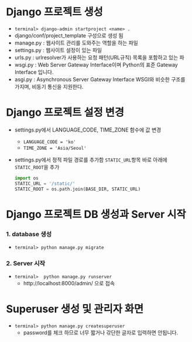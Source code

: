 # Django 프로젝트 생성

- `terminal> django-admin startproject <name> .`
-  django/conf/project_template 구성으로 생성 됨 
  - manage.py : 웹사이트 관리를 도와주는 역할을 하는 파일
  - settings.py : 웹사이트 설정이 있는 파일
  - urls.py : urlresolver가 사용하는 요청 패턴(URL규칙) 목록을 포함하고 있는 파
  - wsgi.py : Web Server Gateway Interface이며 Python의 표준 Gateway Interface 입니다. 
  - asgi.py : Asynchronous Server Gateway Interface WSGI와 비슷한 구조를 가지며, 비동기 통신을 지원한다.



# Django 프로젝트 설정 변경

- settings.py에서 LANGUAGE_CODE, TIME_ZONE 함수에 값 변경
  
  - `LANGUAGE_CODE = 'ko'`
  - `TIME_ZONE = 'Asia/Seoul'`
  
- settings.py에서 정적 파일 경로를 추가함 `STATIC_URL`항목 바로 아래에 `STATIC_ROOT`을 추가

  ```python
  import os 
  STATIC_URL = '/static/' 
  STATIC_ROOT = os.path.join(BASE_DIR, STATIC_URL)
  ```



# Django 프로젝트 DB 생성과 Server 시작 

### 1. database 생성

- `terminal> python manage.py migrate`



### 2. Server 시작

- `terminal>  python manage.py runserver`
  - http://localhost:8000/admin/ 으로 접속



# Superuser 생성 및 관리자 화면

- `terminal> python manage.py createsuperuser`
  -  password를 체크 하므로 너무 짧거나 갂단한 글자로 입력하면 안됩니다.

